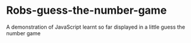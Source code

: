 # Robs-guess-the-number-game
A demonstration of JavaScript learnt so far displayed in a little guess the number game
